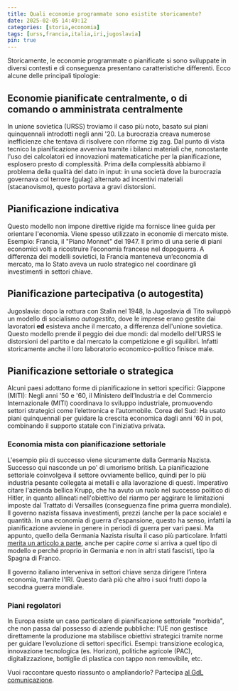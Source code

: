 ```yaml
---
title: Quali economie programmate sono esistite storicamente?
date: 2025-02-05 14:49:12 
categories: [storia,economia]
tags: [urss,francia,italia,iri,jugoslavia]
pin: true
---
```


Storicamente, le economie programmate o pianificate si sono sviluppate in diversi contesti e di conseguenza presentano caratteristiche differenti. Ecco alcune delle principali tipologie:

## Economie pianificate centralmente, o di comando o amministrata centralmente
In unione sovietica (URSS) troviamo il caso più noto, basato sui piani quinquennali introdotti negli anni '20. La burocrazia creava numerose inefficienze che tentava di risolvere con riforme zig zag. 
Dal punto di vista tecnico la pianificazione avveniva tramite i bilanci materiali che, nonostante l'uso dei calcolatori ed innovazioni matematicatiche per la pianificazione, esplosero presto di complessità. Prima della complessità abbiamo il problema della qualità del dato in input: in una società dove la burocrazia governava col terrore (gulag) alternato ad incentivi materiali (stacanovismo), questo portava a gravi distorsioni.

## Pianificazione indicativa
Questo modello non impone direttive rigide ma fornisce linee guida per orientare l'economia. Viene spesso utilizzato in economie di mercato miste.
Esempio: Francia, il "Piano Monnet" del 1947. Il primo di una serie di piani economici volti a ricostruire l’economia francese nel dopoguerra. 
A differenza dei modelli sovietici, la Francia manteneva un’economia di mercato, ma lo Stato aveva un ruolo strategico nel coordinare gli investimenti in settori chiave.

## Pianificazione partecipativa (o autogestita)

Jugoslavia: dopo la rottura con Stalin nel 1948, la Jugoslavia di Tito sviluppò un modello di socialismo *autogestito*, dove le imprese erano gestite dai lavoratori **ed** esisteva anche il mercato, a differenza dell'unione sovietica. Questo modello prende il peggio dei due mondi: dal modello dell'URSS le distorsioni del partito e dal mercato la competizione e gli squilibri. Infatti storicamente anche il loro laboratorio economico-politico finisce male.

## Pianificazione settoriale o strategica
Alcuni paesi  adottano forme di pianificazione in settori specifici:
Giappone (MITI): Negli anni '50 e '60, il Ministero dell’Industria e del Commercio Internazionale (MITI) coordinava lo sviluppo industriale, promuovendo settori strategici come l’elettronica e l’automobile.
Corea del Sud: Ha usato piani quinquennali per guidare la crescita economica dagli anni '60 in poi, combinando il supporto statale con l'iniziativa privata.
### Economia mista con pianificazione settoriale 
L'esempio più di successo viene sicuramente dalla Germania Nazista. Successo qui nasconde un po' di umorismo british. La pianificazione settoriale coinvolgeva il settore ovviamente bellico, quindi per lo più industria pesante collegata ai metalli e alla lavorazione di questi. Imperativo citare l'azienda bellica Krupp, che ha avuto un ruolo nel successo politico di Hitler, in quanto allineati nell'obiettivo del riarmo per aggirare le limitazioni imposte dal Trattato di Versailles (conseguenza fine prima guerra mondiale).
Il governo nazista fissava investimenti, prezzi (anche per la pace sociale) e quantità. In una economia di guerra d'espansione, questo ha senso, infatti la pianificazione avviene in genere in periodi di guerra per vari paesi. Ma appunto, quello della Germania Nazista risulta il caso più particolare. Infatti [merita un articolo a parte](https://f041.github.io/posts/tragedie-del-profitto/), anche per capire *come* si arriva a quel tipo di modello e perché proprio in Germania e non in altri stati fascisti, tipo la Spagna di Franco.

Il governo italiano interveniva in settori chiave senza dirigere l’intera economia, tramite l'IRI. Questo darà più che altro i suoi frutti dopo la secodna guerra mondiale.
### Piani regolatori 
In Europa esiste un caso particolare di pianificazione settoriale "morbida", che non passa dal possesso di aziende pubbliche: l’UE non gestisce direttamente la produzione ma stabilisce obiettivi strategici tramite norme per guidare l’evoluzione di settori specifici.
Esempi: transizione ecologica, innovazione tecnologica (es. Horizon), politiche agricole (PAC), digitalizzazione, bottiglie di plastica con tappo non removibile, etc.

Vuoi raccontare questo riassunto o ampliandorlo? Partecipa [al GdL comunicazione](https://f041.github.io/about/).
